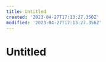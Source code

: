 ```yaml
---
title: Untitled
created: '2023-04-27T17:13:27.350Z'
modified: '2023-04-27T17:13:27.356Z'
---
```


# Untitled
